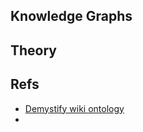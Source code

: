 ## Knowledge Graphs


## Theory


## Refs

- [Demystify wiki ontology](https://medium.com/@iitr.samrat/demystify-wiki-ontology-and-knowledge-graph-part-1-ba919b0d9ce4)
- 